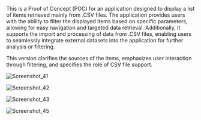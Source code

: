 This is a Proof of Concept (POC) for an application designed to display a list of items retrieved mainly from .CSV files. 
The application provides users with the ability to filter the displayed items based on specific parameters, allowing for easy navigation and targeted data retrieval. Additionally, it supports the import and processing of data from .CSV files, enabling users to seamlessly integrate external datasets into the application for further analysis or filtering.

This version clarifies the sources of the items, emphasizes user interaction through filtering, and specifies the role of CSV file support.

![Screenshot_41](https://github.com/user-attachments/assets/420a63b0-ccd2-4c53-aebf-72021055118c)

![Screenshot_42](https://github.com/user-attachments/assets/d839d22e-ab2e-4021-a36c-5d47161f177c)

![Screenshot_43](https://github.com/user-attachments/assets/2d7f1fdd-fbc2-4469-9105-b9213d95df4f)

![Screenshot_45](https://github.com/user-attachments/assets/3c47bc50-8bb1-4d49-92eb-aaaf8b41d2ec)

